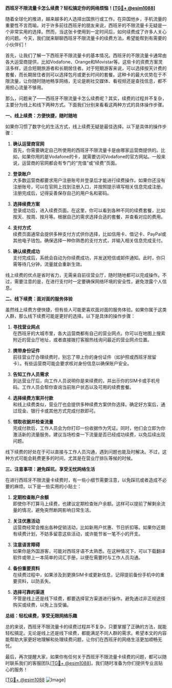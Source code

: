 **西班牙不限流量卡怎么续费？轻松搞定你的网络烦恼！[[TG💪+ @esim1088](https://t.me/s/esim1088)]**

随着全球化的推进，越来越多的人选择出国旅行或工作。在异国他乡，手机流量的重要性不言而喻。对于许多前往西班牙的朋友来说，西班牙的不限流量卡无疑是一个非常实用的选择。然而，当这张卡使用到一定时间后，如何续费成了许多人关心的问题。今天，我们就来聊聊西班牙不限流量卡的续费方法，希望能帮到有需要的小伙伴们！

首先，让我们了解一下西班牙不限流量卡的基本情况。西班牙的不限流量卡通常由各大运营商提供，比如Vodafone、Orange和Movistar等。这些卡的资费方案灵活多样，适合短期旅游者和长期居住者。对于短期游客来说，可以选择按天计费的套餐，而长期居住者则可以选择包月或更长时间的套餐。这种卡的最大优势在于不限流量，让你随时随地畅享网络，无论是刷社交媒体、看视频还是查找信息，都不用担心流量不够用。

那么，问题来了——西班牙不限流量卡怎么续费呢？其实，续费的过程并不复杂，主要分为线上和线下两种方式。下面我们分别来看看这两种方式的具体操作步骤。

**一、线上续费：方便快捷，随时随地**

如果你习惯了数字化的生活方式，线上续费无疑是最佳选择。以下是具体的操作步骤：

1. **确认运营商官网**  
   首先，你需要确定自己所使用的西班牙不限流量卡是由哪家运营商提供的。比如，如果你用的是Vodafone的卡，就需要访问Vodafone的官方网站。一般来说，运营商的官网都会有专门的“充值”或“续费”页面。

2. **登录账户**  
   大多数运营商都要求用户注册账号并登录后才能进行续费操作。如果你还没有注册账号，可以在官网上找到注册入口，并按照提示填写相关信息完成注册。注册完成后，记得妥善保存自己的用户名和密码。

3. **选择续费方案**  
   登录成功后，进入续费页面。在这里，你可以看到各种不同的续费套餐，比如按天、按周、按月等。根据自己的需求选择合适的套餐，并查看对应的费用。

4. **支付方式**  
   续费页面通常会提供多种支付方式供你选择，比如信用卡、借记卡、PayPal或其他电子钱包。确保选择一种你熟悉的支付方式，并输入相关信息完成支付。

5. **确认续费成功**  
   支付完成后，系统会自动为你续费成功，并发送短信或邮件通知。此时，你只需等待几分钟，流量就会重新生效。

线上续费的优点是省时省力，无需亲自前往营业厅，随时随地都可以完成操作。不过，需要注意的是，在进行支付时一定要确保网络环境的安全性，避免泄露个人信息。

**二、线下续费：面对面的服务体验**

虽然线上续费方便快捷，但有些人可能更喜欢面对面的服务体验。如果你属于这类人群，那么线下续费可能是更好的选择。以下是具体的操作步骤：

1. **寻找营业网点**  
   在西班牙的大城市里，各大运营商都有自己的营业网点。你可以在地图上搜索附近的营业厅地址，或者直接拨打客服热线询问最近的营业网点位置。

2. **携带身份证件**  
   前往营业厅办理续费时，别忘了带上你的身份证件（如护照或西班牙居留卡）。有些运营商可能会要求核对身份信息以确保账户安全。

3. **告知工作人员需求**  
   到达营业厅后，向工作人员说明你是来续费的，并出示你的SIM卡或手机号码。工作人员会帮你查询当前账户状态以及可用的续费套餐。

4. **选择续费方案并付款**  
   和线上续费类似，营业厅也会提供多种续费方案供你选择。确定好方案后，通过现金、银行卡或其他方式完成付款即可。

5. **领取收据并检查流量**  
   完成付款后，工作人员会为你打印一份收据作为凭证。同时，他们会立即为你激活新的流量服务。建议当场检查一下流量是否已经成功续费，以免后续出现问题。

线下续费的好处在于可以直接与工作人员沟通，遇到问题也能及时解决。不过，这种方式可能会耗费更多的时间，尤其是在营业厅排队等候的时候。

**三、注意事项：避免踩坑，享受无忧网络生活**

在进行西班牙不限流量卡续费时，有一些小细节需要注意，以免踩坑或者造成不必要的麻烦。以下是一些实用的小贴士：

1. **定期检查账户余额**  
   即使你不打算马上续费，也建议定期检查账户余额。这样可以提前了解剩余流量的情况，避免突然断网影响日常生活。

2. **关注优惠活动**  
   运营商经常会推出各种促销活动，比如新用户优惠、节日折扣等。如果你近期有续费计划，不妨多留意这些活动，或许能节省一笔不小的开支。

3. **注意语言障碍**  
   如果你是外国游客，可能对西班牙语不太熟悉。在这种情况下，可以下载翻译软件或带上一本简单的词汇手册，以便在需要时与工作人员沟通。

4. **备份重要资料**  
   在续费过程中，如果涉及到更换SIM卡或更新信息，记得提前备份手机中的重要资料，以防丢失。

5. **选择可靠的渠道**  
   不管是线上还是线下续费，都要选择官方渠道进行操作。避免通过非正规途径购买或续费，以免上当受骗。

**总结：轻松续费，享受无限网络乐趣**

总的来说，西班牙不限流量卡的续费过程并不复杂，只要掌握了正确的方法，就能轻松搞定。无论是线上还是线下续费，都能满足不同人群的需求。希望本文的内容能帮助大家更好地理解和处理续费问题，让你们在西班牙的网络生活更加顺畅无忧。

最后，再次提醒大家，如果你有任何关于西班牙不限流量卡续费的问题，都可以随时联系我们的客服团队[[TG💪+ @esim1088](https://t.me/s/esim1088)]。我们随时准备为你们提供专业且贴心的服务！

[[TG💪+ @esim1088](https://t.me/s/esim1088) ![Image](https://i.postimg.cc/4NQfJmqS/Snipaste-2025-05-13-00-14-12.png)]